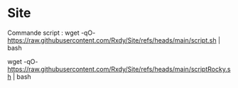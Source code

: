 # Site
Commande script : 
wget -qO- https://raw.githubusercontent.com/Rxdy/Site/refs/heads/main/script.sh | bash

wget -qO- https://raw.githubusercontent.com/Rxdy/Site/refs/heads/main/scriptRocky.sh | bash
